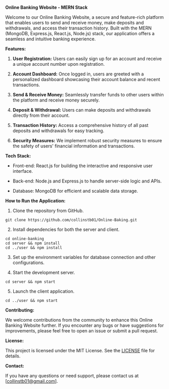 **Online Banking Website - MERN Stack**

Welcome to our Online Banking Website, a secure and feature-rich platform that enables users to send and receive money, make deposits and withdrawals, and access their transaction history. Built with the MERN (MongoDB, Express.js, React.js, Node.js) stack, our application offers a seamless and intuitive banking experience.

**Features:**

1. **User Registration:** Users can easily sign up for an account and receive a unique account number upon registration.

2. **Account Dashboard:** Once logged in, users are greeted with a personalized dashboard showcasing their account balance and recent transactions.

3. **Send & Receive Money:** Seamlessly transfer funds to other users within the platform and receive money securely.

4. **Deposit & Withdrawal:** Users can make deposits and withdrawals directly from their account.

5. **Transaction History:** Access a comprehensive history of all past deposits and withdrawals for easy tracking.

6. **Security Measures:** We implement robust security measures to ensure the safety of users' financial information and transactions.

**Tech Stack:**

- Front-end: React.js for building the interactive and responsive user interface.

- Back-end: Node.js and Express.js to handle server-side logic and APIs.

- Database: MongoDB for efficient and scalable data storage.

**How to Run the Application:**

1. Clone the repository from GitHub.
```
git clone https://github.com/collinstb01/Online-Baking.git
```

2. Install dependencies for both the server and client.
```
cd online-banking
cd server && npm install
cd ../user && npm install
```

3. Set up the environment variables for database connection and other configurations.

4. Start the development server.
```
cd server && npm start
```

5. Launch the client application.
```
cd ../user && npm start
```

**Contributing:**

We welcome contributions from the community to enhance this Online Banking Website further. If you encounter any bugs or have suggestions for improvements, please feel free to open an issue or submit a pull request.

**License:**

This project is licensed under the MIT License. See the [LICENSE](link-to-license-file) file for details.

**Contact:**

If you have any questions or need support, please contact us at [collinstb01@gmail.com].
